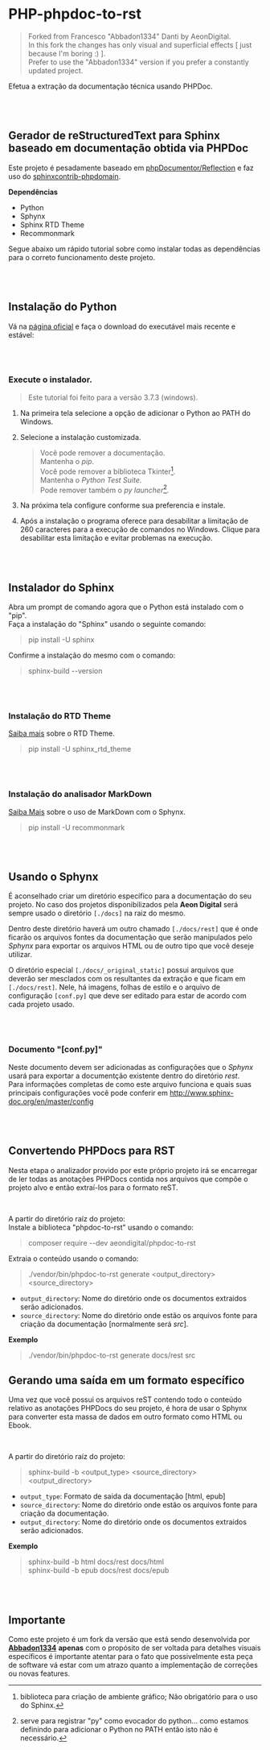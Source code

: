  PHP-phpdoc-to-rst
===================


> Forked from Francesco "Abbadon1334" Danti by AeonDigital.  
> In this fork the changes has only visual and superficial effects [ just because I'm boring :) ].  
> Prefer to use the "Abbadon1334" version if you prefer a constantly updated project.

Efetua a extração da documentação técnica usando PHPDoc.


&nbsp;  
&nbsp;  


## Gerador de reStructuredText para Sphinx baseado em documentação obtida via PHPDoc
Este projeto é pesadamente baseado em [phpDocumentor/Reflection](https://github.com/phpDocumentor/Reflection)
e faz uso do [sphinxcontrib-phpdomain](https://github.com/markstory/sphinxcontrib-phpdomain).

**Dependências**
  - Python
  - Sphynx
  - Sphinx RTD Theme
  - Recommonmark

Segue abaixo um rápido tutorial sobre como instalar todas as dependências para o correto funcionamento deste projeto.


&nbsp;  
&nbsp;  


## Instalação do Python
Vá na [página oficial](https://www.python.org) e faça o download do executável mais recente e estável:


&nbsp;  
&nbsp;  


### Execute o instalador.

> Este tutorial foi feito para a versão 3.7.3 (windows).



1. Na primeira tela selecione a opção de adicionar o Python ao PATH do Windows.  
2. Selecione a instalação customizada.
   > Você pode remover a documentação.  
   > Mantenha o *pip*.  
   > Você pode remover a biblioteca Tkinter[^1].  
   > Mantenha o *Python Test Suite*.  
   > Pode remover também o *py launcher*[^2].  

3. Na próxima tela configure conforme sua preferencia e instale.
4. Após a instalação o programa oferece para desabilitar a limitação de 260 caracteres para a execução de comandos no Windows. Clique para desabilitar esta limitação e evitar problemas na execução.


[^1]: biblioteca para criação de ambiente gráfico; Não obrigatório para o uso do Sphinx.  
[^2]: serve para registrar "py" como evocador do python... como estamos definindo para adicionar o Python no PATH então isto não é necessário.


&nbsp;  
&nbsp;  


## Instalador do Sphinx
Abra um prompt de comando agora que o Python está instalado com o "pip".  
Faça a instalação do "Sphinx" usando o seguinte comando:
  > pip install -U sphinx

Confirme a instalação do mesmo com o comando:
  > sphinx-build --version


&nbsp;  
&nbsp;  


### Instalação do RTD Theme
[Saiba mais](https://pypi.org/project/sphinx-rtd-theme/) sobre o RTD Theme.
  > pip install -U sphinx_rtd_theme

&nbsp;  
&nbsp;  


### Instalação do analisador MarkDown
[Saiba Mais](http://www.sphinx-doc.org/en/master/usage/markdown.html) sobre o uso de MarkDown com o Sphynx.
  > pip install -U recommonmark



&nbsp;  
&nbsp;  


## Usando o Sphynx
É aconselhado criar um diretório específico para a documentação do seu projeto. No caso dos projetos disponibilizados pela **Aeon Digital** será sempre usado o diretório `[./docs]` na raiz do mesmo.  

Dentro deste diretório haverá um outro chamado `[./docs/rest]` que é onde ficarão os arquivos fontes da documentação que serão manipulados pelo *Sphynx* para exportar os arquivos HTML ou de outro tipo que você deseje utilizar.  

O diretório especial `[./docs/_original_static]` possui arquivos que deverão ser mesclados com os resultantes da extração e que ficam em `[./docs/rest]`. Nele, há imagens, folhas de estilo e o arquivo de configuração `[conf.py]` que deve ser editado para estar de acordo com cada projeto usado.  


&nbsp;  
&nbsp;  


### Documento "[conf.py]"
Neste documento devem ser adicionadas as configurações que o *Sphynx* usará para exportar a documentção existente dentro do diretório *rest*.  
Para informações completas de como este arquivo funciona e quais suas principais configurações você pode conferir em http://www.sphinx-doc.org/en/master/config  


&nbsp;  
&nbsp;  


## Convertendo PHPDocs para RST
Nesta etapa o analizador provido por este próprio projeto irá se encarregar de ler todas as anotações PHPDocs contida nos arquivos que compõe o projeto alvo e então extraí-los para o formato reST.  

&nbsp;  

A partir do diretório raíz do projeto:  
Instale a biblioteca "phpdoc-to-rst" usando o comando:
> composer require --dev aeondigital/phpdoc-to-rst

Extraia o conteúdo usando o comando:
> ./vendor/bin/phpdoc-to-rst generate <output_directory> <source_directory>

- `output_directory`: Nome do diretório onde os documentos extraidos serão adicionados.
- `source_directory`: Nome do diretório onde estão os arquivos fonte para criação da documentação [normalmente será *src*].

**Exemplo**
> ./vendor/bin/phpdoc-to-rst generate docs/rest src


## Gerando uma saída em um formato específico
Uma vez que você possui os arquivos reST contendo todo o conteúdo relativo as anotações PHPDocs do seu projeto, é hora de usar o Sphynx para converter esta massa de dados em outro formato como HTML ou Ebook.

&nbsp;  

A partir do diretório raíz do projeto:
> sphinx-build -b <output_type> <source_directory> <output_directory>

- `output_type`: Formato de saida da documentação [html, epub]
- `source_directory`: Nome do diretório onde estão os arquivos fonte para criação da documentação.
- `output_directory`: Nome do diretório onde os documentos extraidos serão adicionados.

**Exemplo**
> sphinx-build -b html docs/rest docs/html  
> sphinx-build -b epub docs/rest docs/epub 


&nbsp;  
&nbsp;  


## Importante
Como este projeto é um fork da versão que está sendo desenvolvida por [**Abbadon1334**](https://github.com/abbadon1334/phpdoc-to-rst) **apenas** com o propósito de ser voltada para detalhes visuais específicos é importante atentar para o fato que possivelmente esta peça de software vá estar com um atrazo quanto a implementação de correções ou novas features.  
